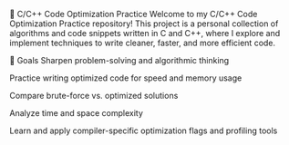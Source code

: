 🚀 C/C++ Code Optimization Practice
Welcome to my C/C++ Code Optimization Practice repository!
This project is a personal collection of algorithms and code snippets written in C and C++, where I explore and implement techniques to write cleaner, faster, and more efficient code.

🧠 Goals
Sharpen problem-solving and algorithmic thinking

Practice writing optimized code for speed and memory usage

Compare brute-force vs. optimized solutions

Analyze time and space complexity

Learn and apply compiler-specific optimization flags and profiling tools
